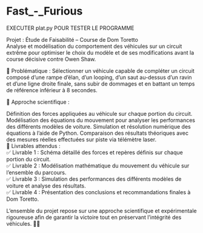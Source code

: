 # Fast_-_Furious

EXECUTER plat.py POUR TESTER LE PROGRAMME

Projet : Étude de Faisabilité – Course de Dom Toretto
<br>
Analyse et modélisation du comportement des véhicules sur un circuit extrême pour optimiser le choix du modèle et de ses modifications avant la course décisive contre Owen Shaw.

🔹 Problématique : Sélectionner un véhicule capable de compléter un circuit composé d’une rampe d’élan, d’un looping, d’un saut au-dessus d’un ravin et d’une ligne droite finale, sans subir de dommages et en battant un temps de référence inférieur à 8 secondes.

🔹 Approche scientifique :

Définition des forces appliquées au véhicule sur chaque portion du circuit.
Modélisation des équations du mouvement pour analyser les performances des différents modèles de voiture.
Simulation et résolution numérique des équations à l’aide de Python.
Comparaison des résultats théoriques avec des mesures réelles effectuées sur piste via télémètre laser.
<br>
📌 Livrables attendus :
<br>
✅ Livrable 1 : Schéma détaillé des forces et repères définis sur chaque portion du circuit.
<br>
✅ Livrable 2 : Modélisation mathématique du mouvement du véhicule sur l’ensemble du parcours.
<br>
✅ Livrable 3 : Simulation des performances des différents modèles de voiture et analyse des résultats.
<br>
✅ Livrable 4 : Présentation des conclusions et recommandations finales à Dom Toretto.

L’ensemble du projet repose sur une approche scientifique et expérimentale rigoureuse afin de garantir la victoire tout en préservant l’intégrité des véhicules. 🚗🔥
